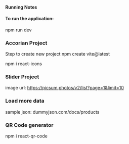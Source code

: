 #### Running Notes

#### To run the application:

npm run dev

### Accorian Project

Step to create new project
npm create vite@latest

npm i react-icons

### Slider Project

image url:
https://picsum.photos/v2/list?page=1&limit=10

### Load more data

sample json:
dummyjson.com/docs/products

### QR Code generator

npm i react-qr-code
